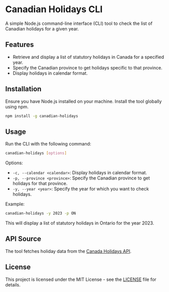 # Canadian Holidays CLI

A simple Node.js command-line interface (CLI) tool to check the list of Canadian holidays for a given year.

## Features

- Retrieve and display a list of statutory holidays in Canada for a specified year.
- Specify the Canadian province to get holidays specific to that province.
- Display holidays in calendar format.

## Installation

Ensure you have Node.js installed on your machine. Install the tool globally using npm.

```bash
npm install -g canadian-holidays
```

## Usage

Run the CLI with the following command:

```bash
canadian-holidays [options]
```

Options:

- `-c, --calendar <calendar>`: Display holidays in calendar format.
- `-p, --province <province>`: Specify the Canadian province to get holidays for that province.
- `-y, --year <year>`: Specify the year for which you want to check holidays.

Example:

```bash
canadian-holidays -y 2023 -p ON
```

This will display a list of statutory holidays in Ontario for the year 2023.

## API Source

The tool fetches holiday data from the [Canada Holidays API](https://canada-holidays.ca/api/v1/holidays).

## License

This project is licensed under the MIT License - see the [LICENSE](LICENSE) file for details.
